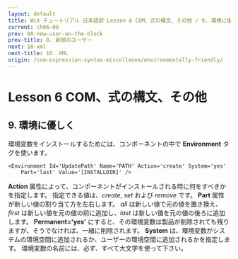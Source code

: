```yaml
---
layout: default
title: WiX チュートリアル 日本語訳 Lesson 6 COM、式の構文、その他 / 9. 環境に優しく
current: ch06-09
prev: 08-new-user-on-the-block
prev-title: 8. 新顔のユーザー
next: 10-xml
next-title: 10. XML
origin: /com-expression-syntax-miscellanea/environmentally-friendly/
---
```

#  Lesson 6 COM、式の構文、その他

## 9. 環境に優しく

環境変数をインストールするためには、コンポーネントの中で **Environment** タグを使います。

    <Environment Id='UpdatePath' Name='PATH' Action='create' System='yes'
        Part='last' Value='[INSTALLDIR]' />

**Action** 属性によって、コンポーネントがインストールされる時に何をすべきかを指定します。
指定できる値は、*create*, *set* および *remove* です。
**Part** 属性が新しい値の割り当て方を左右します。
*all* は新しい値で元の値を置き換え、*first* は新しい値を元の値の前に追加し、*last* は新しい値を元の値の後ろに追加します。
**Permanent='yes'** にすると、その環境変数は製品が削除されても残りますが、そうでなければ、一緒に削除されます。
**System** は、環境変数がシステムの環境空間に追加されるか、ユーザーの環境空間に追加されるかを指定します。
環境変数の名前には、必ず、すべて大文字を使って下さい。